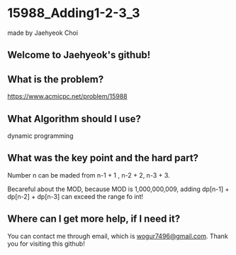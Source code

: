 # 15988_Adding1-2-3_3

made by Jaehyeok Choi

## Welcome to Jaehyeok's github!

## What is the problem?

https://www.acmicpc.net/problem/15988

## What Algorithm should I use?

dynamic programming

## What was the key point and the hard part?

Number n can be maded from n-1 + 1 , n-2 + 2, n-3 + 3.

Becareful about the MOD, because MOD is 1,000,000,009, adding dp[n-1] + dp[n-2] + dp[n-3] can exceed the range fo int!

## Where can I get more help, if I need it?

You can contact me through email, which is wogur7496@gmail.com.
Thank you for visiting this github!

